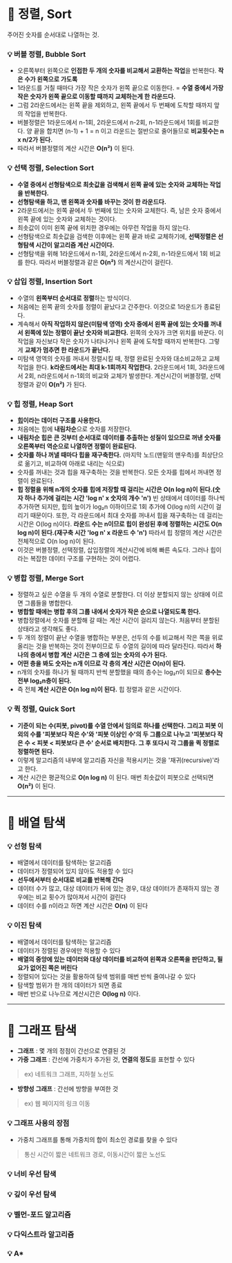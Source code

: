 # :pushpin: 정렬, Sort
주어진 숫자를 순서대로 나열하는 것.

### :bulb: 버블 정렬, Bubble Sort
- 오른쪽부터 왼쪽으로 **인접한 두 개의 숫자를 비교해서 교환하는 작업**을 반복한다. **작은 수가 왼쪽으로 가도록**
- 1라운드를 거칠 때마다 가장 작은 숫자가 왼쪽 끝으로 이동한다. = **수열 중에서 가장 작은 숫자가 왼쪽 끝으로 이동할 때까지 교체하는게 한 라운드다.**
- 그럼 2라운드에서는 왼쪽 끝을 제외하고, 왼쪽 끝에서 두 번째에 도착할 때까지 앞의 작업을 반복한다.
- 버블정렬은 1라운드에서 n-1회, 2라운드에서 n-2회, n-1라운드에서 1회를 비교한다. 양 끝을 합치면 (n-1) + 1 = n 이고 라운드는 절반으로 줄어들므로 **비교횟수는 n x n/2가 된다.**
- 따라서 버블정렬의 계산 시간은 **O(n²)** 이 된다.

### :bulb: 선택 정렬, Selection Sort
- **수열 중에서 선형탐색으로 최솟값을 검색해서 왼쪽 끝에 있는 숫자와 교체하는 작업을 반복한다.**
- **선형탐색을 하고, 맨 왼쪽과 숫자를 바꾸는 것이 한 라운드다.**
- 2라운드에서는 왼쪽 끝에서 두 번째에 있는 숫자와 교체한다. 즉, 남은 숫자 중에서 왼쪽 끝에 있는 숫자와 교체하는 것이다.
- 최솟값이 이미 왼쪽 끝에 위치한 경우에는 아무런 작업을 하지 않는다.
- 선형탐색으로 최솟값을 검색한 이후에는 왼쪽 끝과 바로 교체하기에, **선택정렬은 선형탐색 시간이 알고리즘 계산 시간이다.**
- 선형탐색을 위해 1라운드에서 n-1회, 2라운드에서 n-2회, n-1라운드에서 1회 비교를 한다. 따라서 버블정렬과 같은 **O(n²)** 의 계산시간이 걸린다.

### :bulb: 삽입 정렬, Insertion Sort
- 수열의 **왼쪽부터 순서대로 정렬**하는 방식이다.
- 처음에는 왼쪽 끝의 숫자를 정렬이 끝났다고 간주한다. 이것으로 1라운드가 종료된다.
- 계속해서 **아직 작업하지 않은(미탐색 영역) 숫자 중에서 왼쪽 끝에 있는 숫자를 꺼내서 왼쪽에 있는 정렬이 끝난 숫자와 비교한다.** 왼쪽의 숫자가 크면 위치를 바꾼다. 이 작업을 자신보다 작은 숫자가 나타나거나 왼쪽 끝에 도착할 때까지 반복한다. 그렇게 **교체가 멈추면 한 라운드가 끝난다.**
- 미탐색 영역의 숫자를 꺼내서 정렬시킬 때, 정렬 완료된 숫자와 대소비교하고 교체작업을 한다. **k라운드에서는 최대 k-1회까지 작업한다.** 2라운드에서 1회, 3라운드에서 2회, n라운드에서 n-1회의 비교와 교체가 발생한다. 계산시간이 버블정렬, 선택정렬과 같이 **O(n²)** 가 된다.

### :bulb: 힙 정렬, Heap Sort
- **[힙](https://github.com/thdqudgns/TIL-Today-I-Learned/blob/main/%EC%9E%90%EB%A3%8C%EA%B5%AC%EC%A1%B0_%EC%95%8C%EA%B3%A0%EB%A6%AC%EC%A6%98/%EC%9E%90%EB%A3%8C%EA%B5%AC%EC%A1%B0.md#bulb-%ED%9E%99-heap)이라는 데이터 구조를 사용한다.**
- 처음에는 힙에 **내림차순**으로 숫자를 저장한다.
- **내림차순 힙은 큰 것부터 순서대로 데이터를 추출하는 성질이 있으므로 꺼낸 숫자를 오른쪽부터 역순으로 나열하면 정렬이 완료된다.**
- **숫자를 하나 꺼낼 때마다 힙을 재구축한다.** (마지막 노드(맨밑의 맨우측)를 최상단으로 옮기고, 비교하여 아래로 내리는 식으로)
- 숫자를 꺼내는 것과 힙을 재구축하는 것을 반복한다. 모든 숫자를 힙에서 꺼내면 정렬이 완료된다.
- **힙 정렬을 위해 n개의 숫자를 힙에 저장할 때 걸리는 시간은 O(n log n)이 된다.(숫자 하나 추가에 걸리는 시간 'log n' x 숫자의 개수 'n')** 빈 상태에서 데이터를 하나씩 추가하면 되지만, 힙의 높이가 log₂n 이하이므로 1회 추가에 O(log n)의 시간이 걸리기 때문이다. 또한, 각 라운드에서 최대 숫자를 꺼내서 힙을 재구축하는 데 걸리는 시간은 O(log n)이다. **라운드 수는 n이므로 힙이 완성된 후에 정렬하는 시간도 O(n log n)이 된다.(재구축 시간 'log n' x 라운드 수 'n')** 따라서 힙 정렬의 계산 시간은 전체적으로 O(n log n)이 된다.
- 이것은 버블정렬, 선택정렬, 삽입정렬의 계산시간에 비해 빠른 속도다. 그러나 힙이라는 복잡한 데이터 구조를 구현하는 것이 어렵다.

### :bulb: 병합 정렬, Merge Sort
- 정렬하고 싶은 수열을 두 개의 수열로 분할한다. 더 이상 분할되지 않는 상태에 이르면 그룹들을 병합한다.
- **병합할 때에는 병합 후의 그룹 내에서 숫자가 작은 순으로 나열되도록 한다.**
- 병합정렬에서 숫자를 분할해 갈 때는 계산 시간이 걸리지 않는다. 처음부터 분할된 상태라고 생각해도 좋다.
- 두 개의 정렬이 끝난 수열을 병합하는 부분은, 선두의 수를 비교해서 작은 쪽을 위로 올리는 것을 반복하는 것이 전부이므로 두 수열의 길이에 따라 달라진다. 따라서 **하나의 층에서 병합 계산 시간은 그 층에 있는 숫자의 수가 된다.**
- **어떤 층을 봐도 숫자는 n개 이므로 각 층의 계산 시간은 O(n)이 된다.**
- n개의 숫자를 하나가 될 때까지 반씩 분할했을 때의 층수는 log₂n이 되므로 **층수는 전부 log₂n층이 된다.**
- 즉 전체 **계산 시간은 O(n log n)이 된다.** 힙 정렬과 같은 시간이다.

### :bulb: 퀵 정렬, Quick Sort
- **기준이 되는 수(피봇, pivot)를 수열 안에서 임의로 하나를 선택한다. 그리고 피봇 이외의 수를 '피봇보다 작은 수'와 '피봇 이상인 수'의 두 그룹으로 나누고 '피봇보다 작은 수 < 피봇 < 피봇보다 큰 수' 순서로 배치한다. 그 후 또다시 각 그룹을 퀵 정렬로 정렬하면 된다.**
- 이렇게 알고리즘의 내부에 알고리즘 자신을 적용시키는 것을 '재귀(recursive)'라고 한다.
- 계산 시간은 평균적으로 **O(n log n)** 이 된다. 매번 최솟값이 피봇으로 선택되면 **O(n²)** 이 된다.

---
# :pushpin: 배열 탐색

### :bulb: 선형 탐색
- 배열에서 데이터를 탐색하는 알고리즘
- 데이터가 정렬되어 있지 않아도 적용할 수 있다
- **선두에서부터 순서대로 비교를 반복해 간다**
- 데이터 수가 많고, 대상 데이터가 뒤에 있는 경우, 대상 데이터가 존재하지 않는 경우에는 비교 횟수가 많아져서 시간이 걸린다
- 데이터 수를 n이라고 하면 계산 시간은 **O(n)** 이 된다

### :bulb: 이진 탐색
- 배열에서 데이터를 탐색하는 알고리즘
- 데이터가 정렬된 경우에만 적용할 수 있다
- **배열의 중앙에 있는 데이터와 대상 데이터를 비교하여 왼쪽과 오른쪽을 판단하고, 필요가 없어진 쪽은 버린다**
- 정렬되어 있다는 것을 활용하여 탐색 범위를 매번 반씩 줄여나갈 수 있다
- 탐색할 범위가 한 개의 데이터가 되면 종료
- 매번 반으로 나누므로 계산시간은 **O(log n)** 이다.

---
# :pushpin: 그래프 탐색
- **그래프** : 몇 개의 정점이 간선으로 연결된 것
- **가중 그래프** : 간선에 가중치가 추가된 것, **연결의 정도**를 표현할 수 있다   
> ex) 네트워크 그래프, 지하철 노선도
- **방향성 그래프** : 간선에 방향을 부여한 것   
> ex) 웹 페이지의 링크 이동

### :bulb: 그래프 사용의 장점
- 가중치 그래프를 통해 가중치의 합이 최소인 경로를 찾을 수 있다   
> 통신 시간이 짧은 네트워크 경로, 이동시간이 짧은 노선도

### :bulb: 너비 우선 탐색
### :bulb: 깊이 우선 탐색
### :bulb: 벨먼-포드 알고리즘
### :bulb: 다익스트라 알고리즘
### :bulb: A*
